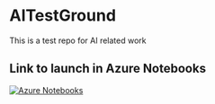 # AITestGround

This is a test repo for AI related work

## Link to launch in Azure Notebooks

[![Azure Notebooks](https://notebooks.azure.com/launch.png)](https://notebooks.azure.com/import/gh/gogowings2/AITestGround)
